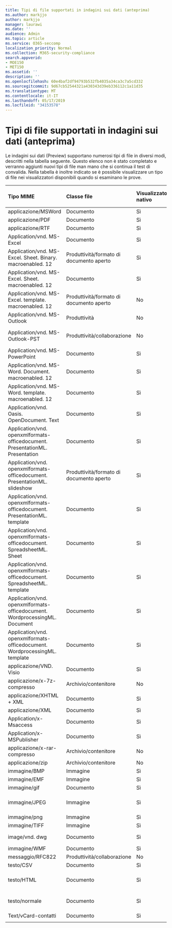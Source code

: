```yaml
---
title: Tipi di file supportati in indagini sui dati (anteprima)
ms.author: markjjo
author: markjjo
manager: laurawi
ms.date: ''
audience: Admin
ms.topic: article
ms.service: O365-seccomp
localization_priority: Normal
ms.collection: M365-security-compliance
search.appverid:
- MOE150
- MET150
ms.assetid: ''
description: ''
ms.openlocfilehash: 60e4baf2df94793b532fb4035a34ca3c7a5cd332
ms.sourcegitcommit: 9d67cb52544321a430343d39eb336112c1a11d35
ms.translationtype: MT
ms.contentlocale: it-IT
ms.lasthandoff: 05/17/2019
ms.locfileid: "34153578"
---
```

# <a name="supported-file-types-in-data-investigations-preview"></a>Tipi di file supportati in indagini sui dati (anteprima)

Le indagini sui dati (Preview) supportano numerosi tipi di file in diversi modi, descritti nella tabella seguente. Questo elenco non è stato completato e verranno aggiunti nuovi tipi di file man mano che si continua il test di convalida. Nella tabella è inoltre indicato se è possibile visualizzare un tipo di file nei visualizzatori disponibili quando si esaminano le prove.

| Tipo MIME | Classe file | Visualizzatore nativo | Visualizzatore di testo | Visualizzatore annotazioni | Estrazione del contenitore | Estensioni |
| :- | :- | :- | :- | :- | :- | :- |
| applicazione/MSWord | Documento | Sì | Sì | Sì | No | . doc;. dat |
| applicazione/PDF | Documento | Sì | Sì | Sì | No | .pdf |
| applicazione/RTF | Documento | Sì | Sì | Sì | No | . RTF;. doc |
| Application/vnd. MS-Excel | Documento | Sì | Sì | Sì | No | . xls;. dat |
| Application/vnd. MS-Excel. Sheet. Binary. macroenabled. 12 | Produttività/formato di documento aperto | Sì | Sì | No | No | . xlsb |
| Application/vnd. MS-Excel. Sheet. macroenabled. 12 | Documento | Sì | Sì | Sì | No | . xlsm |
| Application/vnd. MS-Excel. template. macroenabled. 12 | Produttività/formato di documento aperto | No | Sì | No | No | . xltm |
| Application/vnd. MS-Outlook | Produttività | No | No | No | No | . msg |
| Application/vnd. MS-Outlook-PST | Produttività/collaborazione | No | No | No | Sì | file con estensione pst |
| Application/vnd. MS-PowerPoint | Documento | Sì | Sì | Sì | No | . ppt,. PPS;. POT |
| Application/vnd. MS-Word. Document. macroenabled. 12 | Documento | Sì | Sì | Sì | No | .docm |
| Application/vnd. MS-Word. template. macroenabled. 12 | Documento | Sì | Sì | Sì | No | . dotm |
| Application/vnd. Oasis. OpenDocument. Text | Documento | Sì | Sì | Sì | No | ODT  |
| Application/vnd. openxmlformats-officedocument. PresentationML. Presentation | Documento | Sì | Sì | Sì | No | .pptx |
| Application/vnd. openxmlformats-officedocument. PresentationML. slideshow | Produttività/formato di documento aperto | Sì | Sì | Sì | No | . ppsx |
| Application/vnd. openxmlformats-officedocument. PresentationML. template | Documento | Sì | Sì | Sì | No | . potx |
| Application/vnd. openxmlformats-officedocument. SpreadsheetML. Sheet | Documento | Sì | Sì | Sì | No | XLSX |
| Application/vnd. openxmlformats-officedocument. SpreadsheetML. template | Documento | Sì | Sì | Sì | No | . xltx |
| Application/vnd. openxmlformats-officedocument. WordprocessingML. Document | Documento | Sì | Sì | Sì | No | . docx |
| Application/vnd. openxmlformats-officedocument. WordprocessingML. template | Documento | Sì | Sì | Sì | No | . dotx |
| applicazione/VND. Visio | Documento | Sì | Sì | Sì | No | . vsd |
| applicazione/x-7z-compresso | Archivio/contenitore | No | No | No | Sì | .7z |
| applicazione/XHTML + XML | Documento | Sì | Sì | Sì | No | . XHTML |
| applicazione/XML | Documento | Sì | Sì | Sì | No | . XML |
| Application/x-Msaccess | Documento | Sì | Sì | Sì | No | . mdb |
| Application/x-MSPublisher | Documento | Sì | Sì | Sì | No | . pub |
| applicazione/x-rar-compresso | Archivio/contenitore | No | No | No | Sì | . rar |
| applicazione/zip | Archivio/contenitore | No | No | No | Sì | . zip |
| immagine/BMP | Immagine | Sì | Sì | Sì | No | . bmp |
| immagine/EMF | Immagine | Sì | Sì | Sì | No | EMF |
| immagine/gif | Documento | Sì | Sì | Sì | No | . gif |
| immagine/JPEG | Immagine | Sì | Sì | Sì | No | . jpg;. jpeg;. dat;. jpgt |
| immagine/png | Immagine | Sì | Sì | Sì | No | . png |
| immagine/TIFF | Immagine | Sì | Sì | Sì | No | TIF |
| image/vnd. dwg | Documento | Sì | Sì | Sì | No | . dwg;. DXF |
| immagine/WMF | Documento | Sì | Sì | Sì | No | . wmf |
| messaggio/RFC822 | Produttività/collaborazione | No | No | No | No | . eml |
| testo/CSV | Documento | Sì | Sì | Sì | No | . csv |
| testo/HTML | Documento | Sì | Sì | Sì | No | . html;. shtml;. htm |
| testo/normale | Documento | Sì | Sì | Sì | No | . txt;. CSS;. con;. pl;. csv;. dat |
| Text/vCard-contatti | Documento | Sì | Sì | Sì | No | . vcf |
||||||||
